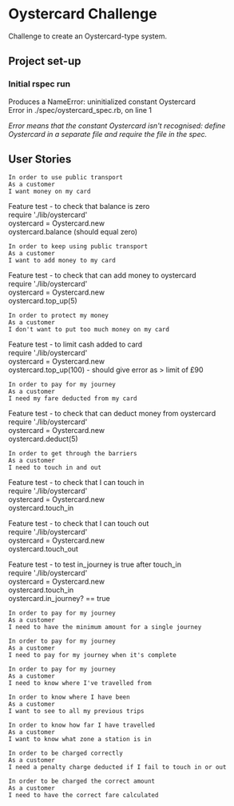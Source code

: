 # Oystercard Challenge

Challenge to create an Oystercard-type system.

## Project set-up

### Initial rspec run
Produces a NameError: uninitialized constant Oystercard  
Error in ./spec/oystercard_spec.rb, on line 1

*Error means that the constant Oystercard isn't recognised: define Oystercard in a separate file and require the file in the spec.*


## User Stories

```
In order to use public transport
As a customer
I want money on my card
```
Feature test - to check that balance is zero  
require './lib/oystercard'  
oystercard = Oystercard.new  
oystercard.balance (should equal zero)

```
In order to keep using public transport
As a customer
I want to add money to my card
```
Feature test - to check that can add money to oystercard  
require './lib/oystercard'  
oystercard = Oystercard.new  
oystercard.top_up(5)

```
In order to protect my money
As a customer
I don't want to put too much money on my card
```
Feature test - to limit cash added to card  
require './lib/oystercard'  
oystercard = Oystercard.new  
oystercard.top_up(100) - should give error as > limit of £90

```
In order to pay for my journey
As a customer
I need my fare deducted from my card
```
Feature test - to check that can deduct money from oystercard  
require './lib/oystercard'  
oystercard = Oystercard.new  
oystercard.deduct(5)

```
In order to get through the barriers
As a customer
I need to touch in and out
```
Feature test - to check that I can touch in  
require './lib/oystercard'  
oystercard = Oystercard.new  
oystercard.touch_in  

Feature test - to check that I can touch out  
require './lib/oystercard'  
oystercard = Oystercard.new  
oystercard.touch_out  

Feature test - to test in_journey is true after touch_in  
require './lib/oystercard'  
oystercard = Oystercard.new  
oystercard.touch_in  
oystercard.in_journey? == true

```
In order to pay for my journey
As a customer
I need to have the minimum amount for a single journey

In order to pay for my journey
As a customer
I need to pay for my journey when it's complete

In order to pay for my journey
As a customer
I need to know where I've travelled from

In order to know where I have been
As a customer
I want to see to all my previous trips

In order to know how far I have travelled
As a customer
I want to know what zone a station is in

In order to be charged correctly
As a customer
I need a penalty charge deducted if I fail to touch in or out

In order to be charged the correct amount
As a customer
I need to have the correct fare calculated
```
